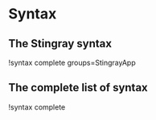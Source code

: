 # Syntax

## The Stingray syntax

!syntax complete groups=StingrayApp

## The complete list of syntax

!syntax complete
